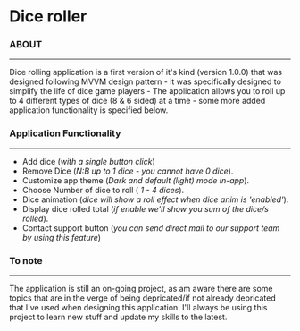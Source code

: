 <h1>Dice roller</h1>

<h3>ABOUT</h3><hr>
<p>Dice rolling application is a first version of it's kind (version 1.0.0) that was designed following MVVM design pattern - it was specifically designed to simplify the life of dice game players - The application allows you to roll up to 4 different types of dice (8 & 6 sided) at a time - some more added application functionality is specified below.</p>

<h3>Application Functionality</h3><hr>
  <ul>
    <li>Add dice (<i>with a single button click</i>)</li>
    <li>Remove Dice (<i>N:B up to 1 dice - you cannot have 0 dice</i>).</li>
    <li>Customize app theme (<i>Dark and default (light) mode in-app</i>).</li>
    <li>Choose Number of dice to roll (<i> 1 - 4 dices</i>).</li>
    <li>Dice animation (<i>dice will show a roll effect when dice anim is 'enabled'</i>).</li>
    <li>Display dice rolled total (<i>if enable we'll show you sum of the dice/s rolled</i>).</li>
    <li>Contact support button (<i>you can send direct mail to our support team by using this feature</i>)</li>
  </ul>
<h3>To note</h3><hr>
<p>The application is still an on-going project, as am aware there are some topics that are in the verge of being depricated/if not already depricated that I've used when designing this application. I'll always be using this project to learn new stuff and update my skills to the latest.</p>
